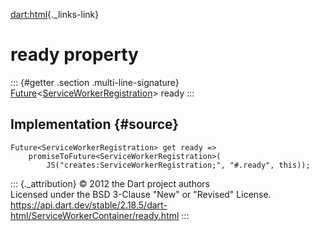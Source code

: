 [dart:html](../../dart-html/dart-html-library){._links-link}

ready property
==============

::: {#getter .section .multi-line-signature}
[Future](../../dart-async/future-class)\<[ServiceWorkerRegistration](../serviceworkerregistration-class)\>
ready
:::

Implementation {#source}
--------------

``` {.language-dart data-language="dart"}
Future<ServiceWorkerRegistration> get ready =>
    promiseToFuture<ServiceWorkerRegistration>(
        JS("creates:ServiceWorkerRegistration;", "#.ready", this));
```

::: {._attribution}
© 2012 the Dart project authors\
Licensed under the BSD 3-Clause \"New\" or \"Revised\" License.\
<https://api.dart.dev/stable/2.18.5/dart-html/ServiceWorkerContainer/ready.html>
:::
